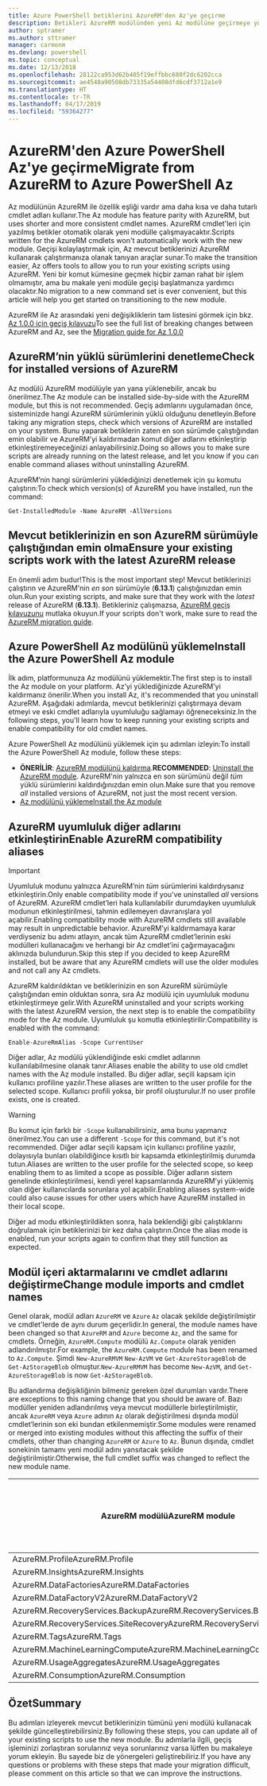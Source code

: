 ```yaml
---
title: Azure PowerShell betiklerini AzureRM'den Az'ye geçirme
description: Betikleri AzureRM modülünden yeni Az modülüne geçirmeye yönelik adımları ve araçları öğrenin.
author: sptramer
ms.author: sttramer
manager: carmonm
ms.devlang: powershell
ms.topic: conceptual
ms.date: 12/13/2018
ms.openlocfilehash: 28122ca953d62b405f19effbbc680f2dc6202cca
ms.sourcegitcommit: ae4540a90508db73335a54408dfd6cdf3712a1e9
ms.translationtype: HT
ms.contentlocale: tr-TR
ms.lasthandoff: 04/17/2019
ms.locfileid: "59364277"
---
```

# <a name="migrate-from-azurerm-to-azure-powershell-az"></a><span data-ttu-id="fad7b-103">AzureRM'den Azure PowerShell Az'ye geçirme</span><span class="sxs-lookup"><span data-stu-id="fad7b-103">Migrate from AzureRM to Azure PowerShell Az</span></span>

<span data-ttu-id="fad7b-104">Az modülünün AzureRM ile özellik eşliği vardır ama daha kısa ve daha tutarlı cmdlet adları kullanır.</span><span class="sxs-lookup"><span data-stu-id="fad7b-104">The Az module has feature parity with AzureRM, but uses shorter and more consistent cmdlet names.</span></span>
<span data-ttu-id="fad7b-105">AzureRM cmdlet'leri için yazılmış betikler otomatik olarak yeni modülle çalışmayacaktır.</span><span class="sxs-lookup"><span data-stu-id="fad7b-105">Scripts written for the AzureRM cmdlets won't automatically work with the new module.</span></span> <span data-ttu-id="fad7b-106">Geçişi kolaylaştırmak için, Az mevcut betiklerinizi AzureRM kullanarak çalıştırmanıza olanak tanıyan araçlar sunar.</span><span class="sxs-lookup"><span data-stu-id="fad7b-106">To make the transition easier, Az offers tools to allow you to run your existing scripts using AzureRM.</span></span> <span data-ttu-id="fad7b-107">Yeni bir komut kümesine geçmek hiçbir zaman rahat bir işlem olmamıştır, ama bu makale yeni modüle geçişi başlatmanıza yardımcı olacaktır.</span><span class="sxs-lookup"><span data-stu-id="fad7b-107">No migration to a new command set is ever convenient, but this article will help you get started on transitioning to the new module.</span></span>

<span data-ttu-id="fad7b-108">AzureRM ile Az arasındaki yeni değişikliklerin tam listesini görmek için bkz. [Az 1.0.0 için geçiş kılavuzu](migrate-az-1.0.0.md)</span><span class="sxs-lookup"><span data-stu-id="fad7b-108">To see the full list of breaking changes between AzureRM and Az, see the [Migration guide for Az 1.0.0](migrate-az-1.0.0.md)</span></span>

## <a name="check-for-installed-versions-of-azurerm"></a><span data-ttu-id="fad7b-109">AzureRM’nin yüklü sürümlerini denetleme</span><span class="sxs-lookup"><span data-stu-id="fad7b-109">Check for installed versions of AzureRM</span></span>

<span data-ttu-id="fad7b-110">Az modülü AzureRM modülüyle yan yana yüklenebilir, ancak bu önerilmez.</span><span class="sxs-lookup"><span data-stu-id="fad7b-110">The Az module can be installed side-by-side with the AzureRM module, but this is not recommended.</span></span> <span data-ttu-id="fad7b-111">Geçiş adımlarını uygulamadan önce, sisteminizde hangi AzureRM sürümlerinin yüklü olduğunu denetleyin.</span><span class="sxs-lookup"><span data-stu-id="fad7b-111">Before taking any migration steps, check which versions of AzureRM are installed on your system.</span></span> <span data-ttu-id="fad7b-112">Bunu yaparak betiklerin zaten en son sürümde çalıştığından emin olabilir ve AzureRM’yi kaldırmadan komut diğer adlarını etkinleştirip etkinleştiremeyeceğinizi anlayabilirsiniz.</span><span class="sxs-lookup"><span data-stu-id="fad7b-112">Doing so allows you to make sure scripts are already running on the latest release, and let you know if you can enable command aliases without uninstalling AzureRM.</span></span>

<span data-ttu-id="fad7b-113">AzureRM’nin hangi sürümlerini yüklediğinizi denetlemek için şu komutu çalıştırın:</span><span class="sxs-lookup"><span data-stu-id="fad7b-113">To check which version(s) of AzureRM you have installed, run the command:</span></span>

```powershell-interactive
Get-InstalledModule -Name AzureRM -AllVersions
```

## <a name="ensure-your-existing-scripts-work-with-the-latest-azurerm-release"></a><span data-ttu-id="fad7b-114">Mevcut betiklerinizin en son AzureRM sürümüyle çalıştığından emin olma</span><span class="sxs-lookup"><span data-stu-id="fad7b-114">Ensure your existing scripts work with the latest AzureRM release</span></span>

<span data-ttu-id="fad7b-115">En önemli adım budur!</span><span class="sxs-lookup"><span data-stu-id="fad7b-115">This is the most important step!</span></span> <span data-ttu-id="fad7b-116">Mevcut betiklerinizi çalıştırın ve AzureRM'nin _en son_ sürümüyle (__6.13.1__) çalıştığınızdan emin olun.</span><span class="sxs-lookup"><span data-stu-id="fad7b-116">Run your existing scripts, and make sure that they work with the _latest_ release of AzureRM (__6.13.1__).</span></span> <span data-ttu-id="fad7b-117">Betikleriniz çalışmazsa, [AzureRM geçiş kılavuzunu](/powershell/azure/azurerm/migration-guide.6.0.0) mutlaka okuyun.</span><span class="sxs-lookup"><span data-stu-id="fad7b-117">If your scripts don't work, make sure to read the [AzureRM migration guide](/powershell/azure/azurerm/migration-guide.6.0.0).</span></span>

## <a name="install-the-azure-powershell-az-module"></a><span data-ttu-id="fad7b-118">Azure PowerShell Az modülünü yükleme</span><span class="sxs-lookup"><span data-stu-id="fad7b-118">Install the Azure PowerShell Az module</span></span>

<span data-ttu-id="fad7b-119">İlk adım, platformunuza Az modülünü yüklemektir.</span><span class="sxs-lookup"><span data-stu-id="fad7b-119">The first step is to install the Az module on your platform.</span></span> <span data-ttu-id="fad7b-120">Az’yi yüklediğinizde AzureRM’yi kaldırmanız önerilir.</span><span class="sxs-lookup"><span data-stu-id="fad7b-120">When you install Az, it's recommended that you uninstall AzureRM.</span></span> <span data-ttu-id="fad7b-121">Aşağıdaki adımlarda, mevcut betiklerinizi çalıştırmaya devam etmeyi ve eski cmdlet adlarıyla uyumluluğu sağlamayı öğreneceksiniz.</span><span class="sxs-lookup"><span data-stu-id="fad7b-121">In the following steps, you'll learn how to keep running your existing scripts and enable compatibility for old cmdlet names.</span></span>

<span data-ttu-id="fad7b-122">Azure PowerShell Az modülünü yüklemek için şu adımları izleyin:</span><span class="sxs-lookup"><span data-stu-id="fad7b-122">To install the Azure PowerShell Az module, follow these steps:</span></span>

* <span data-ttu-id="fad7b-123">__ÖNERİLİR__: [AzureRM modülünü kaldırma](/powershell/azure/uninstall-az-ps#uninstall-the-azurerm-module).</span><span class="sxs-lookup"><span data-stu-id="fad7b-123">__RECOMMENDED__: [Uninstall the AzureRM module](/powershell/azure/uninstall-az-ps#uninstall-the-azurerm-module).</span></span>
  <span data-ttu-id="fad7b-124">AzureRM'nin yalnızca en son sürümünü değil _tüm_ yüklü sürümlerini kaldırdığınızdan emin olun.</span><span class="sxs-lookup"><span data-stu-id="fad7b-124">Make sure that you remove _all_ installed versions of AzureRM, not just the most recent version.</span></span>
* [<span data-ttu-id="fad7b-125">Az modülünü yükleme</span><span class="sxs-lookup"><span data-stu-id="fad7b-125">Install the Az module</span></span>](install-az-ps.md)

## <a name="a-namealiasesenable-azurerm-compatibility-aliases"></a><span data-ttu-id="fad7b-126"><a name="aliases"/>AzureRM uyumluluk diğer adlarını etkinleştirin</span><span class="sxs-lookup"><span data-stu-id="fad7b-126"><a name="aliases"/>Enable AzureRM compatibility aliases</span></span> 

> [!IMPORTANT]
>
> <span data-ttu-id="fad7b-127">Uyumluluk modunu yalnızca AzureRM’nin _tüm_ sürümlerini kaldırdıysanız etkinleştirin.</span><span class="sxs-lookup"><span data-stu-id="fad7b-127">Only enable compatibility mode if you've uninstalled _all_ versions of AzureRM.</span></span> <span data-ttu-id="fad7b-128">AzureRM cmdlet’leri hala kullanılabilir durumdayken uyumluluk modunun etkinleştirilmesi, tahmin edilemeyen davranışlara yol açabilir.</span><span class="sxs-lookup"><span data-stu-id="fad7b-128">Enabling compatibility mode with AzureRM cmdlets still available may result in unpredictable behavior.</span></span> <span data-ttu-id="fad7b-129">AzureRM’yi kaldırmamaya karar verdiyseniz bu adımı atlayın, ancak tüm AzureRM cmdlet’lerinin eski modülleri kullanacağını ve herhangi bir Az cmdlet’ini çağırmayacağını aklınızda bulundurun.</span><span class="sxs-lookup"><span data-stu-id="fad7b-129">Skip this step if you decided to keep AzureRM installed, but be aware that any AzureRM cmdlets will use the older modules and not call any Az cmdlets.</span></span>

<span data-ttu-id="fad7b-130">AzureRM kaldırıldıktan ve betiklerinizin en son AzureRM sürümüyle çalıştığından emin olduktan sonra, sıra Az modülü için uyumluluk modunu etkinleştirmeye gelir.</span><span class="sxs-lookup"><span data-stu-id="fad7b-130">With AzureRM uninstalled and your scripts working with the latest AzureRM version, the next step is to enable the compatibility mode for the Az module.</span></span> <span data-ttu-id="fad7b-131">Uyumluluk şu komutla etkinleştirilir:</span><span class="sxs-lookup"><span data-stu-id="fad7b-131">Compatibility is enabled with the command:</span></span>

```powershell-interactive
Enable-AzureRmAlias -Scope CurrentUser
```

<span data-ttu-id="fad7b-132">Diğer adlar, Az modülü yüklendiğinde eski cmdlet adlarının kullanılabilmesine olanak tanır.</span><span class="sxs-lookup"><span data-stu-id="fad7b-132">Aliases enable the ability to use old cmdlet names with the Az module installed.</span></span> <span data-ttu-id="fad7b-133">Bu diğer adlar, seçili kapsam için kullanıcı profiline yazılır.</span><span class="sxs-lookup"><span data-stu-id="fad7b-133">These aliases are written to the user profile for the selected scope.</span></span> <span data-ttu-id="fad7b-134">Kullanıcı profili yoksa, bir profil oluşturulur.</span><span class="sxs-lookup"><span data-stu-id="fad7b-134">If no user profile exists, one is created.</span></span>

> [!WARNING]
>
> <span data-ttu-id="fad7b-135">Bu komut için farklı bir `-Scope` kullanabilirsiniz, ama bunu yapmanız önerilmez.</span><span class="sxs-lookup"><span data-stu-id="fad7b-135">You can use a different `-Scope` for this command, but it's not recommended.</span></span> <span data-ttu-id="fad7b-136">Diğer adlar seçili kapsam için kullanıcı profiline yazılır, dolayısıyla bunları olabildiğince kısıtlı bir kapsamda etkinleştirilmiş durumda tutun.</span><span class="sxs-lookup"><span data-stu-id="fad7b-136">Aliases are written to the user profile for the selected scope, so keep enabling them to as limited a scope as possible.</span></span> <span data-ttu-id="fad7b-137">Diğer adların sistem genelinde etkinleştirilmesi, kendi yerel kapsamlarında AzureRM’yi yüklemiş olan diğer kullanıcılarda sorunlara yol açabilir.</span><span class="sxs-lookup"><span data-stu-id="fad7b-137">Enabling aliases system-wide could also cause issues for other users which have AzureRM installed in their local scope.</span></span>

<span data-ttu-id="fad7b-138">Diğer ad modu etkinleştirildikten sonra, hala beklendiği gibi çalıştıklarını doğrulamak için betiklerinizi bir kez daha çalıştırın.</span><span class="sxs-lookup"><span data-stu-id="fad7b-138">Once the alias mode is enabled, run your scripts again to confirm that they still function as expected.</span></span> 

## <a name="change-module-imports-and-cmdlet-names"></a><span data-ttu-id="fad7b-139">Modül içeri aktarmalarını ve cmdlet adlarını değiştirme</span><span class="sxs-lookup"><span data-stu-id="fad7b-139">Change module imports and cmdlet names</span></span>

<span data-ttu-id="fad7b-140">Genel olarak, modül adları `AzureRM` ve `Azure` `Az` olacak şekilde değiştirilmiştir ve cmdlet'lerde de aynı durum geçerlidir.</span><span class="sxs-lookup"><span data-stu-id="fad7b-140">In general, the module names have been changed so that `AzureRM` and `Azure` become `Az`, and the same for cmdlets.</span></span>
<span data-ttu-id="fad7b-141">Örneğin, `AzureRM.Compute` modülü `Az.Compute` olarak yeniden adlandırılmıştır.</span><span class="sxs-lookup"><span data-stu-id="fad7b-141">For example, the `AzureRM.Compute` module has been renamed to `Az.Compute`.</span></span> <span data-ttu-id="fad7b-142">Şimdi `New-AzureRMVM` `New-AzVM` ve `Get-AzureStorageBlob` de `Get-AzStorageBlob` olmuştur.</span><span class="sxs-lookup"><span data-stu-id="fad7b-142">`New-AzureRMVM` has become `New-AzVM`, and `Get-AzureStorageBlob` is now `Get-AzStorageBlob`.</span></span>

<span data-ttu-id="fad7b-143">Bu adlandırma değişikliğinin bilmeniz gereken özel durumları vardır.</span><span class="sxs-lookup"><span data-stu-id="fad7b-143">There are exceptions to this naming change that you should be aware of.</span></span> <span data-ttu-id="fad7b-144">Bazı modüller yeniden adlandırılmış veya mevcut modüllerle birleştirilmiştir, ancak `AzureRM` veya `Azure` adının `Az` olarak değiştirilmesi dışında modül cmdlet’lerinin son eki bundan etkilenmemiştir.</span><span class="sxs-lookup"><span data-stu-id="fad7b-144">Some modules were renamed or merged into existing modules without this affecting the suffix of their cmdlets, other than changing `AzureRM` or `Azure` to `Az`.</span></span> <span data-ttu-id="fad7b-145">Bunun dışında, cmdlet sonekinin tamamı yeni modül adını yansıtacak şekilde değiştirilmiştir.</span><span class="sxs-lookup"><span data-stu-id="fad7b-145">Otherwise, the full cmdlet suffix was changed to reflect the new module name.</span></span>

| <span data-ttu-id="fad7b-146">AzureRM modülü</span><span class="sxs-lookup"><span data-stu-id="fad7b-146">AzureRM module</span></span> | <span data-ttu-id="fad7b-147">Az modülü</span><span class="sxs-lookup"><span data-stu-id="fad7b-147">Az module</span></span> | <span data-ttu-id="fad7b-148">Cmdlet soneki değişti mi?</span><span class="sxs-lookup"><span data-stu-id="fad7b-148">Cmdlet suffix changed?</span></span> |
|----------------|-----------|------------------------|
| <span data-ttu-id="fad7b-149">AzureRM.Profile</span><span class="sxs-lookup"><span data-stu-id="fad7b-149">AzureRM.Profile</span></span> | <span data-ttu-id="fad7b-150">Az.Accounts</span><span class="sxs-lookup"><span data-stu-id="fad7b-150">Az.Accounts</span></span> | <span data-ttu-id="fad7b-151">Evet</span><span class="sxs-lookup"><span data-stu-id="fad7b-151">Yes</span></span> |
| <span data-ttu-id="fad7b-152">AzureRM.Insights</span><span class="sxs-lookup"><span data-stu-id="fad7b-152">AzureRM.Insights</span></span> | <span data-ttu-id="fad7b-153">Az.Monitor</span><span class="sxs-lookup"><span data-stu-id="fad7b-153">Az.Monitor</span></span> | <span data-ttu-id="fad7b-154">Evet</span><span class="sxs-lookup"><span data-stu-id="fad7b-154">Yes</span></span> |
| <span data-ttu-id="fad7b-155">AzureRM.DataFactories</span><span class="sxs-lookup"><span data-stu-id="fad7b-155">AzureRM.DataFactories</span></span> | <span data-ttu-id="fad7b-156">Az.DataFactory</span><span class="sxs-lookup"><span data-stu-id="fad7b-156">Az.DataFactory</span></span> | <span data-ttu-id="fad7b-157">Evet</span><span class="sxs-lookup"><span data-stu-id="fad7b-157">Yes</span></span> |
| <span data-ttu-id="fad7b-158">AzureRM.DataFactoryV2</span><span class="sxs-lookup"><span data-stu-id="fad7b-158">AzureRM.DataFactoryV2</span></span> | <span data-ttu-id="fad7b-159">Az.DataFactory</span><span class="sxs-lookup"><span data-stu-id="fad7b-159">Az.DataFactory</span></span> | <span data-ttu-id="fad7b-160">Evet</span><span class="sxs-lookup"><span data-stu-id="fad7b-160">Yes</span></span> |
| <span data-ttu-id="fad7b-161">AzureRM.RecoveryServices.Backup</span><span class="sxs-lookup"><span data-stu-id="fad7b-161">AzureRM.RecoveryServices.Backup</span></span> | <span data-ttu-id="fad7b-162">Az.RecoveryServices</span><span class="sxs-lookup"><span data-stu-id="fad7b-162">Az.RecoveryServices</span></span> | <span data-ttu-id="fad7b-163">Hayır</span><span class="sxs-lookup"><span data-stu-id="fad7b-163">No</span></span> |
| <span data-ttu-id="fad7b-164">AzureRM.RecoveryServices.SiteRecovery</span><span class="sxs-lookup"><span data-stu-id="fad7b-164">AzureRM.RecoveryServices.SiteRecovery</span></span> | <span data-ttu-id="fad7b-165">Az.RecoveryServices</span><span class="sxs-lookup"><span data-stu-id="fad7b-165">Az.RecoveryServices</span></span> | <span data-ttu-id="fad7b-166">Hayır</span><span class="sxs-lookup"><span data-stu-id="fad7b-166">No</span></span> |
| <span data-ttu-id="fad7b-167">AzureRM.Tags</span><span class="sxs-lookup"><span data-stu-id="fad7b-167">AzureRM.Tags</span></span> | <span data-ttu-id="fad7b-168">Az.Resources</span><span class="sxs-lookup"><span data-stu-id="fad7b-168">Az.Resources</span></span> | <span data-ttu-id="fad7b-169">Hayır</span><span class="sxs-lookup"><span data-stu-id="fad7b-169">No</span></span> |
| <span data-ttu-id="fad7b-170">AzureRM.MachineLearningCompute</span><span class="sxs-lookup"><span data-stu-id="fad7b-170">AzureRM.MachineLearningCompute</span></span> | <span data-ttu-id="fad7b-171">Az.MachineLearning</span><span class="sxs-lookup"><span data-stu-id="fad7b-171">Az.MachineLearning</span></span> | <span data-ttu-id="fad7b-172">Hayır</span><span class="sxs-lookup"><span data-stu-id="fad7b-172">No</span></span> |
| <span data-ttu-id="fad7b-173">AzureRM.UsageAggregates</span><span class="sxs-lookup"><span data-stu-id="fad7b-173">AzureRM.UsageAggregates</span></span> | <span data-ttu-id="fad7b-174">Az.Billing</span><span class="sxs-lookup"><span data-stu-id="fad7b-174">Az.Billing</span></span> | <span data-ttu-id="fad7b-175">Hayır</span><span class="sxs-lookup"><span data-stu-id="fad7b-175">No</span></span> |
| <span data-ttu-id="fad7b-176">AzureRM.Consumption</span><span class="sxs-lookup"><span data-stu-id="fad7b-176">AzureRM.Consumption</span></span> | <span data-ttu-id="fad7b-177">Az.Billing</span><span class="sxs-lookup"><span data-stu-id="fad7b-177">Az.Billing</span></span> | <span data-ttu-id="fad7b-178">Hayır</span><span class="sxs-lookup"><span data-stu-id="fad7b-178">No</span></span> |

## <a name="summary"></a><span data-ttu-id="fad7b-179">Özet</span><span class="sxs-lookup"><span data-stu-id="fad7b-179">Summary</span></span>

<span data-ttu-id="fad7b-180">Bu adımları izleyerek mevcut betiklerinizin tümünü yeni modülü kullanacak şekilde güncelleştirebilirsiniz.</span><span class="sxs-lookup"><span data-stu-id="fad7b-180">By following these steps, you can update all of your existing scripts to use the new module.</span></span> <span data-ttu-id="fad7b-181">Bu adımlarla ilgili, geçiş işleminizi zorlaştıran sorularınız veya sorunlarınız varsa lütfen bu makaleye yorum ekleyin. Bu sayede biz de yönergeleri geliştirebiliriz.</span><span class="sxs-lookup"><span data-stu-id="fad7b-181">If you have any questions or problems with these steps that made your migration difficult, please comment on this article so that we can improve the instructions.</span></span>
